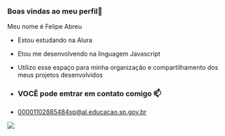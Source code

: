 ### Boas vindas ao meu perfil💙 

Meu nome é Felipe Abreu

- Estou estudando na Alura
- Etou me desenvolvendo na linguagem Javascript
- Utilizo esse espaço para minha organização e compartilhamento dos meus projetos desenvolvidos

- ### VOCÊ pode emtrar em contato comigo 📫

- 00001102885484sp@al.educacao.sp.gov.br




![](https://media1.tenor.com/m/hsJOj7O9ZPQAAAAd/trap.gif)





